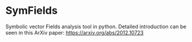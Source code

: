 # SymFields
Symbolic vector Fields analysis tool in python.
Detailed introduction can be seen in this ArXiv paper: https://arxiv.org/abs/2012.10723 
